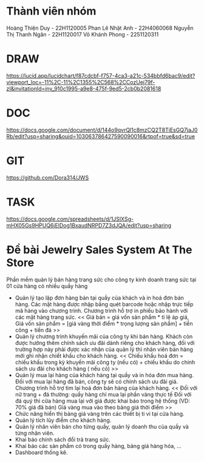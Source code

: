 # Thành viên nhóm
Hoàng Thiện Duy - 22H1120005
Phan Lê Nhật Anh - 22H4060068
Nguyễn Thị Thanh Ngân - 22H1120017
Võ Khánh Phong - 2251120311

# DRAW
https://lucid.app/lucidchart/f87cdcbf-f757-4ca3-a21c-534bbfd6bac9/edit?viewport_loc=-11%2C-11%2C1355%2C568%2CCozUej79f-zI&invitationId=inv_910c1995-a9e8-475f-9ed5-2cb0b2081618
# DOC
https://docs.google.com/document/d/144o9qvrQl1c8mzCQ2T8TiEsGQ7jaJ0Rb/edit?usp=sharing&ouid=103063786427590090016&rtpof=true&sd=true
# GIT
https://github.com/Dora314/JWS
# TASK
https://docs.google.com/spreadsheets/d/1JSIXSg-mHX05Gs9HPUQ6jElDog1BxaudNRPD7Z3dJQA/edit?usp=sharing


# Đề bài Jewelry Sales System At The Store

Phần mềm quản lý bán hàng trang sức cho công ty kinh doanh trang sức tại 01 cửa hàng có nhiều quầy hàng
 - Quản lý tạo lập đơn hàng bán tại quầy của khách và in hoá đơn bán hàng. Các mặt hàng được nhập bằng quét barcode hoặc nhập trực tiếp mã hàng vào chương trình. Chương trình hỗ trợ in phiếu bảo hành với các mặt hàng trang sức.
               << Giá bán = giá vốn sản phẩm * tỉ lệ áp giá, Giá vốn sản phẩm = [giá vàng thời điểm * trọng lượng sản phẩm] + tiền công + tiền đá >>
 - Quản lý chương trình khuyến mãi của công ty khi bán hàng. Khách còn được hưởng thêm chính sách ưu đãi dành riêng cho khách hàng, đối với trường hợp này phải được xác nhận của quản lý thì nhân viên bán hàng mới ghi nhận chiết khấu cho khách hàng.
               << Chiếu khấu hoá đơn = chiếu khấu trong kỳ khuyến mãi công ty (nếu có) + chiếu khấu do chính sách ưu đãi cho khách hàng ( nếu có) >>
 - Quản lý mua lại hàng của khách hàng tại quầy và in hóa đơn mua hàng. Đối với mua lại hàng đã bán, công ty sẽ có chính sách ưu đãi giá. Chương trình hỗ trợ tìm lại hoá đơn bán hàng của khách hàng.
               << Đối với nữ trang + đá thường: quầy hàng chỉ mua lại phần vàng thực tế
                     Đối với đá quý thì cửa hàng mua lại với giá được khai báo trong hệ thống (VD: 70% giá đã bán)
                     Giá vàng mua vào theo bảng giá thời điểm >>
 - Chức năng hiển thị bảng giá vàng trên các thiết bị ti vi tại cửa hàng.
 - Quản lý tích lũy điểm cho khách hàng.
 - Quản lý nhân viên bán cho từng quầy, quản lý doanh thu của quầy và từng nhân viên.
 - Khai báo chính sách đổi trả trang sức.
 - Khai báo các sản phẩm có trong quầy hàng, bảng giá hàng hóa, ...
 - Dashboard thống kê.
